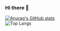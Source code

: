 ### Hi there 👋
[![Anurag's GitHub stats](https://github-readme-stats.vercel.app/api?username=yacinebenkaidali&show_icons=true&theme=radical&count_private=true&role=OWNER,ORGANIZATION_MEMBER,COLLABORATOR)](https://github.com/anuraghazra/github-readme-stats)\
![Top Langs](https://github-readme-stats.vercel.app/api/top-langs/?username=yacinebenkaidali&theme=tokyonight&role=OWNER,ORGANIZATION_MEMBER,COLLABORATOR)
